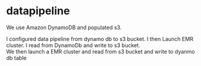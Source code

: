 # datapipeline

We use Amazon DynamoDB and populated s3.



I configured data pipeline from dynamo db to s3 bucket. 
I then Launch EMR cluster. 
I read from DynamoDb and write to s3 bucket.  
We then launch a EMR cluster and read from s3 bucket and write to dyanmo db table
